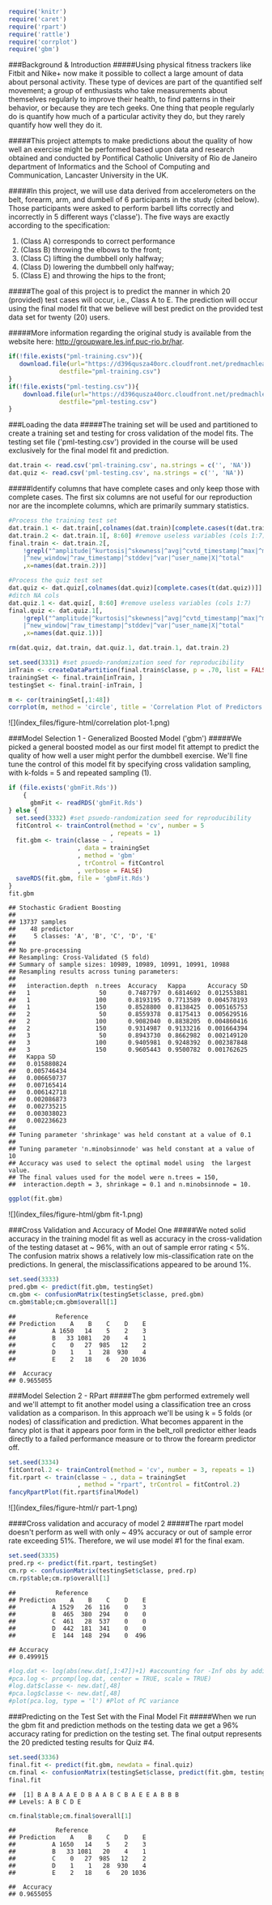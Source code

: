 

```r
require('knitr')
require('caret')
require('rpart')
require('rattle')
require('corrplot')
require('gbm')
```

###Background & Introduction
#####Using physical fitness trackers like Fitbit and Nike+ now make it possible to collect a large amount of data about personal activity. These type of devices are part of the quantified self movement; a group of enthusiasts who take measurements about themselves regularly to improve their health, to find patterns in their behavior, or because they are tech geeks. One thing that people regularly do is quantify how much of a particular activity they do, but they rarely quantify how well they do it. 

#####This project attempts to make predictions about the quality of how well an exercise might be performed based upon data and research obtained and conducted by Pontifical Catholic University of Rio de Janeiro department of Informatics and the School of Computing and Communication, Lancaster University in the UK.

#####In this project, we will use data derived from accelerometers on the belt, forearm, arm, and dumbell of 6 participants in the study (cited below). Those participants were asked to perform barbell lifts correctly and incorrectly in 5 different ways ('classe'). The five ways are exactly according to the specification: 

1. (Class A) corresponds to correct performance
2. (Class B) throwing the elbows to the front;
3. (Class C) lifting the dumbbell only halfway;
4. (Class D) lowering the dumbbell only halfway;
5. (Class E) and throwing the hips to the front;

#####The goal of this project is to predict the manner in which 20 (provided) test cases will occur, i.e., Class A to E. The prediction will occur using the final model fit that we believe will best predict on the provided test data set for twenty (20) users. 

#####More information regarding the original study is available from the website here: http://groupware.les.inf.puc-rio.br/har.


```r
if(!file.exists("pml-training.csv")){
   download.file(url="https://d396qusza40orc.cloudfront.net/predmachlearn/pml-training.csv",
              destfile="pml-training.csv")
}
if(!file.exists("pml-testing.csv")){
    download.file(url="https://d396qusza40orc.cloudfront.net/predmachlearn/pml-testing.csv",
              destfile="pml-testing.csv")
}
```

###Loading the data
#####The training set will be used and partitioned to create a training set and testing for cross validation of the model fits. The testing set file ('pml-testing.csv') provided in the course will be used exclusively for the final model fit and prediction.


```r
dat.train <- read.csv('pml-training.csv', na.strings = c('', 'NA'))
dat.quiz <- read.csv('pml-testing.csv', na.strings = c('', 'NA'))
```

#####Identify columns that have complete cases and only keep those with complete cases. The first six columns are not useful for our reproduction nor are the incomplete columns, which are primarily summary statistics.


```r
#Process the training test set
dat.train.1 <- dat.train[,colnames(dat.train)[complete.cases(t(dat.train))]] 
dat.train.2 <- dat.train.1[, 8:60] #remove useless variables (cols 1:7)
final.train <- dat.train.2[, 
    !grepl("^amplitude|^kurtosis|^skewness|^avg|^cvtd_timestamp|^max|^min
    |^new_window|^raw_timestamp|^stddev|^var|^user_name|X|^total"
    ,x=names(dat.train.2))]

#Process the quiz test set
dat.quiz <- dat.quiz[,colnames(dat.quiz)[complete.cases(t(dat.quiz))]] 
#ditch NA cols
dat.quiz.1 <- dat.quiz[, 8:60] #remove useless variables (cols 1:7)
final.quiz <- dat.quiz.1[, 
    !grepl("^amplitude|^kurtosis|^skewness|^avg|^cvtd_timestamp|^max|^min
    |^new_window|^raw_timestamp|^stddev|^var|^user_name|X|^total"
    ,x=names(dat.quiz.1))]

rm(dat.quiz, dat.train, dat.quiz.1, dat.train.1, dat.train.2)
```


```r
set.seed(3331) #set psuedo-randomization seed for reproducibility
inTrain <- createDataPartition(final.train$classe, p = .70, list = FALSE)
trainingSet <- final.train[inTrain, ]
testingSet <- final.train[-inTrain, ]
```


```r
m <- cor(trainingSet[,1:48])
corrplot(m, method = 'circle', title = 'Correlation Plot of Predictors', tl.col = 'black', tl.cex = .5)
```

![](index_files/figure-html/correlation plot-1.png)

###Model Selection 1 - Generalized Boosted Model ('gbm')
#####We picked a general boosted model as our first model fit attempt to predict the quality of how well a user might perfor the dumbbell exercise. We'll fine tune the control of this model fit by specifying cross validation sampling, with k-folds = 5 and repeated sampling (1).


```r
if (file.exists('gbmFit.Rds')) 
    {
      gbmFit <- readRDS('gbmFit.Rds')
} else {
  set.seed(3332) #set psuedo-randomization seed for reproducibility
  fitControl <- trainControl(method = 'cv', number = 5
                            , repeats = 1)
  fit.gbm <- train(classe ~ .
                   , data = trainingSet
                   , method = 'gbm'
                   , trControl = fitControl
                   , verbose = FALSE)
  saveRDS(fit.gbm, file = 'gbmFit.Rds')
} 
fit.gbm
```

```
## Stochastic Gradient Boosting 
## 
## 13737 samples
##    48 predictor
##     5 classes: 'A', 'B', 'C', 'D', 'E' 
## 
## No pre-processing
## Resampling: Cross-Validated (5 fold) 
## Summary of sample sizes: 10989, 10989, 10991, 10991, 10988 
## Resampling results across tuning parameters:
## 
##   interaction.depth  n.trees  Accuracy   Kappa      Accuracy SD
##   1                   50      0.7487797  0.6814692  0.012553881
##   1                  100      0.8193195  0.7713589  0.004578193
##   1                  150      0.8528800  0.8138425  0.005165753
##   2                   50      0.8559378  0.8175413  0.005629516
##   2                  100      0.9082040  0.8838205  0.004860416
##   2                  150      0.9314987  0.9133216  0.001664394
##   3                   50      0.8943730  0.8662982  0.002149120
##   3                  100      0.9405981  0.9248392  0.002387848
##   3                  150      0.9605443  0.9500782  0.001762625
##   Kappa SD   
##   0.015880824
##   0.005746434
##   0.006650737
##   0.007165414
##   0.006142718
##   0.002086873
##   0.002735215
##   0.003038023
##   0.002236623
## 
## Tuning parameter 'shrinkage' was held constant at a value of 0.1
## 
## Tuning parameter 'n.minobsinnode' was held constant at a value of 10
## Accuracy was used to select the optimal model using  the largest value.
## The final values used for the model were n.trees = 150,
##  interaction.depth = 3, shrinkage = 0.1 and n.minobsinnode = 10.
```

```r
ggplot(fit.gbm)
```

![](index_files/figure-html/gbm fit-1.png)

###Cross Validation and Accuracy of Model One
#####We noted solid accuracy in the training model fit as well as accuracy in the cross-validation of the testing dataset at ~ 96%, with an out of sample error rating < 5%. The confusion matrix shows a relatively low mis-classification rate on the predictions. In general, the misclassifications appeared to be around 1%.


```r
set.seed(3333)
pred.gbm <- predict(fit.gbm, testingSet)
cm.gbm <- confusionMatrix(testingSet$classe, pred.gbm)
cm.gbm$table;cm.gbm$overall[1]
```

```
##           Reference
## Prediction    A    B    C    D    E
##          A 1650   14    5    2    3
##          B   33 1081   20    4    1
##          C    0   27  985   12    2
##          D    1    1   28  930    4
##          E    2   18    6   20 1036
```

```
##  Accuracy 
## 0.9655055
```

###Model Selection 2 - RPart
#####The gbm performed extremely well and we'll attempt to fit another model using a classification tree an cross  validation as a comparison. In this approach we'll be using k = 5 folds (or nodes) of classification and prediction. What becomes apparent in the fancy plot is that it appears poor form in the belt_roll predictor either leads directly to a failed performance measure or to throw the forearm predictor off.


```r
set.seed(3334)
fitControl.2 <- trainControl(method = 'cv', number = 3, repeats = 1)
fit.rpart <- train(classe ~ ., data = trainingSet
                   , method = "rpart", trControl = fitControl.2)
fancyRpartPlot(fit.rpart$finalModel)
```

![](index_files/figure-html/r part-1.png)

####Cross validation and accuracy of model 2
#####The rpart model doesn't perform as well with only ~ 49% accuracy or out of sample error rate exceeding 51%. Therefore, we wil use model #1 for the final exam.


```r
set.seed(3335)
pred.rp <- predict(fit.rpart, testingSet)
cm.rp <- confusionMatrix(testingSet$classe, pred.rp)
cm.rp$table;cm.rp$overall[1]
```

```
##           Reference
## Prediction    A    B    C    D    E
##          A 1529   26  116    0    3
##          B  465  380  294    0    0
##          C  461   28  537    0    0
##          D  442  181  341    0    0
##          E  144  148  294    0  496
```

```
## Accuracy 
## 0.499915
```


```r
#log.dat <- log(abs(new.dat[,1:47])+1) #accounting for -Inf obs by adding 1
#pca.log <- prcomp(log.dat, center = TRUE, scale = TRUE)
#log.dat$classe <- new.dat[,48]
#pca.log$classe <- new.dat[,48]
#plot(pca.log, type = 'l') #Plot of PC variance
```
###Predicting on the Test Set with the Final Model Fit
#####When we run the gbm fit and prediction methods on the testing data we get a 96% accuracy rating for prediction on the testing set. The final output represents the 20 predicted testing results for Quiz #4.


```r
set.seed(3336)
final.fit <- predict(fit.gbm, newdata = final.quiz)
cm.final <- confusionMatrix(testingSet$classe, predict(fit.gbm, testingSet))
final.fit
```

```
##  [1] B A B A A E D B A A B C B A E E A B B B
## Levels: A B C D E
```

```r
cm.final$table;cm.final$overall[1]
```

```
##           Reference
## Prediction    A    B    C    D    E
##          A 1650   14    5    2    3
##          B   33 1081   20    4    1
##          C    0   27  985   12    2
##          D    1    1   28  930    4
##          E    2   18    6   20 1036
```

```
##  Accuracy 
## 0.9655055
```
